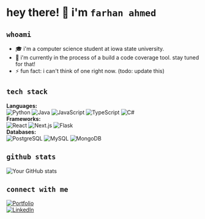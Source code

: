 # hey there! 👋 i'm `farhan ahmed`

## `whoami`
- 🎓 i'm a computer science student at iowa state university.
- 🌱 i'm currently in the process of a build a code coverage tool. stay tuned for that!
- ⚡ fun fact: i can't think of one right now. (todo: update this)

## `tech stack`

**Languages:**  
![Python](https://img.shields.io/badge/-Python-3776AB?style=flat-rounded&logo=python&logoColor=white) ![Java](https://img.shields.io/badge/-Java-007396?style=flat-rounded&logo=java&logoColor=white) ![JavaScript](https://img.shields.io/badge/-JavaScript-F7DF1E?style=flat-rounded&logo=javascript&logoColor=black) ![TypeScript](https://img.shields.io/badge/-TypeScript-3178C6?style=flat-rounded&logo=typescript&logoColor=white) ![C#](https://img.shields.io/badge/-C%23-239120?style=flat-rounded&logo=c-sharp&logoColor=white)  
**Frameworks:**  
![React](https://img.shields.io/badge/-React-61DAFB?style=flat-rounded&logo=react&logoColor=black) ![Next.js](https://img.shields.io/badge/-Next.js-000000?style=flat-rounded&logo=next.js&logoColor=white) ![Flask](https://img.shields.io/badge/-Flask-000000?style=flat-rounded&logo=flask&logoColor=white)  
**Databases:**  
![PostgreSQL](https://img.shields.io/badge/-PostgreSQL-336791?style=flat-rounded&logo=postgresql&logoColor=white) ![MySQL](https://img.shields.io/badge/-MySQL-4479A1?style=flat-rounded&logo=mysql&logoColor=white) ![MongoDB](https://img.shields.io/badge/-MongoDB-47A248?style=flat-rounded&logo=mongodb&logoColor=white)

## `github stats`
![Your GitHub stats](https://github-readme-stats.vercel.app/api?username=farhan-ahmed1&show_icons=true&theme=dark)

## `connect with me`
[![Portfolio](https://img.shields.io/badge/-Portfolio-000000?style=flat-rounded&logo=react&logoColor=white)](https://farhan-ahmed.com/)  
[![LinkedIn](https://img.shields.io/badge/-LinkedIn-0077B5?style=flat-rounded&logo=linkedin&logoColor=white)](https://www.linkedin.com/in/farhan-m-ahmed/)